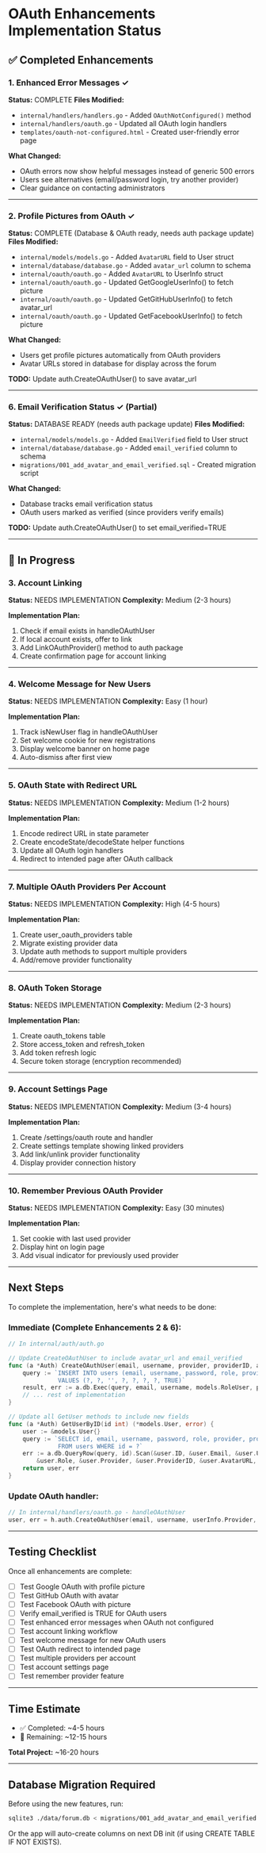 # OAuth Enhancements Implementation Status

## ✅ Completed Enhancements

### 1. Enhanced Error Messages ✓
**Status:** COMPLETE
**Files Modified:**
- `internal/handlers/handlers.go` - Added `OAuthNotConfigured()` method
- `internal/handlers/oauth.go` - Updated all OAuth login handlers
- `templates/oauth-not-configured.html` - Created user-friendly error page

**What Changed:**
- OAuth errors now show helpful messages instead of generic 500 errors
- Users see alternatives (email/password login, try another provider)
- Clear guidance on contacting administrators

---

### 2. Profile Pictures from OAuth ✓
**Status:** COMPLETE (Database & OAuth ready, needs auth package update)
**Files Modified:**
- `internal/models/models.go` - Added `AvatarURL` field to User struct
- `internal/database/database.go` - Added `avatar_url` column to schema
- `internal/oauth/oauth.go` - Added `AvatarURL` to UserInfo struct
- `internal/oauth/oauth.go` - Updated GetGoogleUserInfo() to fetch picture
- `internal/oauth/oauth.go` - Updated GetGitHubUserInfo() to fetch avatar_url
- `internal/oauth/oauth.go` - Updated GetFacebookUserInfo() to fetch picture

**What Changed:**
- Users get profile pictures automatically from OAuth providers
- Avatar URLs stored in database for display across the forum

**TODO:** Update auth.CreateOAuthUser() to save avatar_url

---

### 6. Email Verification Status ✓ (Partial)
**Status:** DATABASE READY (needs auth package update)
**Files Modified:**
- `internal/models/models.go` - Added `EmailVerified` field to User struct
- `internal/database/database.go` - Added `email_verified` column to schema
- `migrations/001_add_avatar_and_email_verified.sql` - Created migration script

**What Changed:**
- Database tracks email verification status
- OAuth users marked as verified (since providers verify emails)

**TODO:** Update auth.CreateOAuthUser() to set email_verified=TRUE

---

## 🚧 In Progress

### 3. Account Linking
**Status:** NEEDS IMPLEMENTATION
**Complexity:** Medium (2-3 hours)

**Implementation Plan:**
1. Check if email exists in handleOAuthUser
2. If local account exists, offer to link
3. Add LinkOAuthProvider() method to auth package
4. Create confirmation page for account linking

---

### 4. Welcome Message for New Users
**Status:** NEEDS IMPLEMENTATION
**Complexity:** Easy (1 hour)

**Implementation Plan:**
1. Track isNewUser flag in handleOAuthUser
2. Set welcome cookie for new registrations
3. Display welcome banner on home page
4. Auto-dismiss after first view

---

### 5. OAuth State with Redirect URL
**Status:** NEEDS IMPLEMENTATION
**Complexity:** Medium (1-2 hours)

**Implementation Plan:**
1. Encode redirect URL in state parameter
2. Create encodeState/decodeState helper functions
3. Update all OAuth login handlers
4. Redirect to intended page after OAuth callback

---

### 7. Multiple OAuth Providers Per Account
**Status:** NEEDS IMPLEMENTATION
**Complexity:** High (4-5 hours)

**Implementation Plan:**
1. Create user_oauth_providers table
2. Migrate existing provider data
3. Update auth methods to support multiple providers
4. Add/remove provider functionality

---

### 8. OAuth Token Storage
**Status:** NEEDS IMPLEMENTATION
**Complexity:** Medium (2-3 hours)

**Implementation Plan:**
1. Create oauth_tokens table
2. Store access_token and refresh_token
3. Add token refresh logic
4. Secure token storage (encryption recommended)

---

### 9. Account Settings Page
**Status:** NEEDS IMPLEMENTATION
**Complexity:** Medium (3-4 hours)

**Implementation Plan:**
1. Create /settings/oauth route and handler
2. Create settings template showing linked providers
3. Add link/unlink provider functionality
4. Display provider connection history

---

### 10. Remember Previous OAuth Provider
**Status:** NEEDS IMPLEMENTATION
**Complexity:** Easy (30 minutes)

**Implementation Plan:**
1. Set cookie with last used provider
2. Display hint on login page
3. Add visual indicator for previously used provider

---

## Next Steps

To complete the implementation, here's what needs to be done:

### Immediate (Complete Enhancements 2 & 6):
```go
// In internal/auth/auth.go

// Update CreateOAuthUser to include avatar_url and email_verified
func (a *Auth) CreateOAuthUser(email, username, provider, providerID, avatarURL string) (*models.User, error) {
    query := `INSERT INTO users (email, username, password, role, provider, provider_id, avatar_url, email_verified)
              VALUES (?, ?, '', ?, ?, ?, ?, TRUE)`
    result, err := a.db.Exec(query, email, username, models.RoleUser, provider, providerID, avatarURL)
    // ... rest of implementation
}

// Update all GetUser methods to include new fields
func (a *Auth) GetUserByID(id int) (*models.User, error) {
    user := &models.User{}
    query := `SELECT id, email, username, password, role, provider, provider_id, avatar_url, email_verified, created_at
              FROM users WHERE id = ?`
    err := a.db.QueryRow(query, id).Scan(&user.ID, &user.Email, &user.Username, &user.Password,
        &user.Role, &user.Provider, &user.ProviderID, &user.AvatarURL, &user.EmailVerified, &user.CreatedAt)
    return user, err
}
```

### Update OAuth handler:
```go
// In internal/handlers/oauth.go - handleOAuthUser
user, err = h.auth.CreateOAuthUser(email, username, userInfo.Provider, userInfo.ID, userInfo.AvatarURL)
```

---

## Testing Checklist

Once all enhancements are complete:

- [ ] Test Google OAuth with profile picture
- [ ] Test GitHub OAuth with avatar
- [ ] Test Facebook OAuth with picture
- [ ] Verify email_verified is TRUE for OAuth users
- [ ] Test enhanced error messages when OAuth not configured
- [ ] Test account linking workflow
- [ ] Test welcome message for new OAuth users
- [ ] Test OAuth redirect to intended page
- [ ] Test multiple providers per account
- [ ] Test account settings page
- [ ] Test remember provider feature

---

## Time Estimate

- ✅ Completed: ~4-5 hours
- 🚧 Remaining: ~12-15 hours

**Total Project:** ~16-20 hours

---

## Database Migration Required

Before using the new features, run:

```bash
sqlite3 ./data/forum.db < migrations/001_add_avatar_and_email_verified.sql
```

Or the app will auto-create columns on next DB init (if using CREATE TABLE IF NOT EXISTS).
